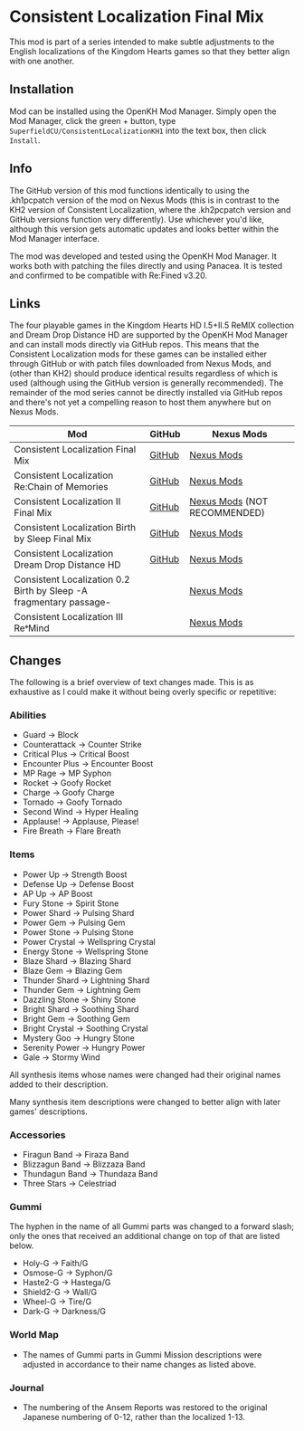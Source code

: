 # Consistent Localization Final Mix

This mod is part of a series intended to make subtle adjustments to the English localizations of the Kingdom Hearts games so that they better align with one another.

## Installation

Mod can be installed using the OpenKH Mod Manager. Simply open the Mod Manager, click the green + button, type `SuperfieldCU/ConsistentLocalizationKH1` into the text box, then click `Install`.

## Info

The GitHub version of this mod functions identically to using the .kh1pcpatch version of the mod on Nexus Mods (this is in contrast to the KH2 version of Consistent Localization, where the .kh2pcpatch version and GitHub versions function very differently). Use whichever you'd like, although this version gets automatic updates and looks better within the Mod Manager interface.

The mod was developed and tested using the OpenKH Mod Manager. It works both with patching the files directly and using Panacea. It is tested and confirmed to be compatible with Re:Fined v3.20.

## Links
The four playable games in the Kingdom Hearts HD I.5+II.5 ReMIX collection and Dream Drop Distance HD are supported by the OpenKH Mod Manager and can install mods directly via GitHub repos. This means that the Consistent Localization mods for these games can be installed either through GitHub or with patch files downloaded from Nexus Mods, and (other than KH2) should produce identical results regardless of which is used (although using the GitHub version is generally recommended). The remainder of the mod series cannot be directly installed via GitHub repos and there's not yet a compelling reason to host them anywhere but on Nexus Mods.

| Mod | GitHub | Nexus Mods |
| --- | --- | --- |
| Consistent Localization Final Mix | [GitHub](https://github.com/SuperfieldCU/ConsistentLocalizationKH1) | [Nexus Mods](https://www.nexusmods.com/kingdomheartsfinalmix/mods/112) |
| Consistent Localization Re:Chain of Memories | [GitHub](https://github.com/SuperfieldCU/ConsistentLocalizationRecom) | [Nexus Mods](https://www.nexusmods.com/kingdomheartsrechainofmemories/mods/20/) |
| Consistent Localization II Final Mix | [GitHub](https://github.com/SuperfieldCU/ConsistentLocalizationKH2) | [Nexus Mods](https://www.nexusmods.com/kingdomhearts2finalmix/mods/180/) (NOT RECOMMENDED) |
| Consistent Localization Birth by Sleep Final Mix | [GitHub](https://github.com/SuperfieldCU/ConsistentLocalizationBBS) | [Nexus Mods](https://www.nexusmods.com/kingdomheartsbirthbysleepfinalmix/mods/35/) |
| Consistent Localization Dream Drop Distance HD | [GitHub](https://github.com/SuperfieldCU/ConsistentLocalizationDDD) | [Nexus Mods](https://www.nexusmods.com/kingdomheartsdreamdropdistancehd/mods/30/) |
| Consistent Localization 0.2 Birth by Sleep -A fragmentary passage- | | [Nexus Mods](https://www.nexusmods.com/kingdomhearts02birthbysleepafragmentarypassage/mods/20/) |
| Consistent Localization III Re𝄌Mind | | [Nexus Mods](https://www.nexusmods.com/kingdomhearts3/mods/2029/) |

## Changes
The following is a brief overview of text changes made. This is as exhaustive as I could make it without being overly specific or repetitive:

### Abilities
* Guard -> Block
* Counterattack -> Counter Strike
* Critical Plus -> Critical Boost
* Encounter Plus -> Encounter Boost
* MP Rage -> MP Syphon
* Rocket -> Goofy Rocket
* Charge -> Goofy Charge
* Tornado -> Goofy Tornado
* Second Wind -> Hyper Healing
* Applause! -> Applause, Please!
* Fire Breath -> Flare Breath

### Items
* Power Up -> Strength Boost
* Defense Up -> Defense Boost
* AP Up -> AP Boost
* Fury Stone -> Spirit Stone
* Power Shard -> Pulsing Shard
* Power Gem -> Pulsing Gem
* Power Stone -> Pulsing Stone
* Power Crystal -> Wellspring Crystal
* Energy Stone -> Wellspring Stone
* Blaze Shard -> Blazing Shard
* Blaze Gem -> Blazing Gem
* Thunder Shard -> Lightning Shard
* Thunder Gem -> Lightning Gem
* Dazzling Stone -> Shiny Stone
* Bright Shard -> Soothing Shard
* Bright Gem -> Soothing Gem
* Bright Crystal -> Soothing Crystal
* Mystery Goo -> Hungry Stone
* Serenity Power -> Hungry Power
* Gale -> Stormy Wind

All synthesis items whose names were changed had their original names added to their description.

Many synthesis item descriptions were changed to better align with later games' descriptions.

### Accessories
* Firagun Band -> Firaza Band
* Blizzagun Band -> Blizzaza Band
* Thundagun Band -> Thundaza Band
* Three Stars -> Celestriad

### Gummi
The hyphen in the name of all Gummi parts was changed to a forward slash; only the ones that received an additional change on top of that are listed below.

* Holy-G -> Faith/G
* Osmose-G -> Syphon/G
* Haste2-G -> Hastega/G
* Shield2-G -> Wall/G
* Wheel-G -> Tire/G
* Dark-G -> Darkness/G

### World Map
* The names of Gummi parts in Gummi Mission descriptions were adjusted in accordance to their name changes as listed above.

### Journal
* The numbering of the Ansem Reports was restored to the original Japanese numbering of 0-12, rather than the localized 1-13.